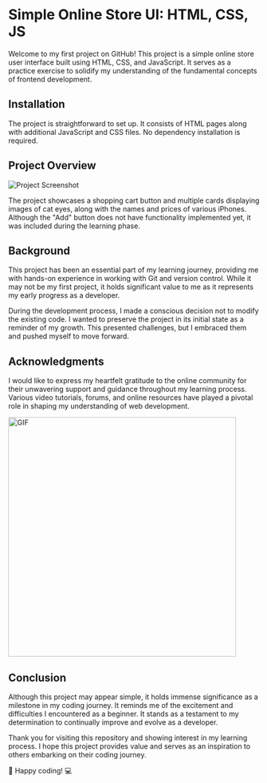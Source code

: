 # Simple Online Store UI: HTML, CSS, JS

Welcome to my first project on GitHub! This project is a simple online store user interface built using HTML, CSS, and JavaScript. It serves as a practice exercise to solidify my understanding of the fundamental concepts of frontend development.

## Installation

The project is straightforward to set up. It consists of HTML pages along with additional JavaScript and CSS files. No dependency installation is required.

## Project Overview

![Project Screenshot](https://sun9-77.userapi.com/impg/HVN8g1VxKAL_oomu8fNDD-osy6v1Fvx0z3FMpA/Ia-UBzgGY9k.jpg?size=604x270&quality=96&sign=19e36272a742d33133b482433a9e31c0&type=album)

The project showcases a shopping cart button and multiple cards displaying images of cat eyes, along with the names and prices of various iPhones. Although the "Add" button does not have functionality implemented yet, it was included during the learning phase.

## Background

This project has been an essential part of my learning journey, providing me with hands-on experience in working with Git and version control. While it may not be my first project, it holds significant value to me as it represents my early progress as a developer.

During the development process, I made a conscious decision not to modify the existing code. I wanted to preserve the project in its initial state as a reminder of my growth. This presented challenges, but I embraced them and pushed myself to move forward.

## Acknowledgments

I would like to express my heartfelt gratitude to the online community for their unwavering support and guidance throughout my learning process. Various video tutorials, forums, and online resources have played a pivotal role in shaping my understanding of web development.

<img src="https://media.giphy.com/media/v1.Y2lkPTc5MGI3NjExdjJ5NWxtMm9zdDZ0ODhqMTVuNTEzY3J1cHZ5a2JvZG9nM2VibXNpbSZlcD12MV9pbnRlcm5hbF9naWZfYnlfaWQmY3Q9Zw/3oKIPnAiaMCws8nOsE/giphy.gif" alt="GIF" width="457" height="480">

## Conclusion

Although this project may appear simple, it holds immense significance as a milestone in my coding journey. It reminds me of the excitement and difficulties I encountered as a beginner. It stands as a testament to my determination to continually improve and evolve as a developer.

Thank you for visiting this repository and showing interest in my learning process. I hope this project provides value and serves as an inspiration to others embarking on their coding journey.

🌟 Happy coding! 💻
